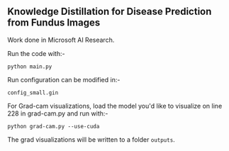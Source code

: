## Knowledge Distillation for Disease Prediction from Fundus Images

Work done in Microsoft AI Research. 

Run the code with:- 

```
python main.py

```

Run configuration can be modified in:- 

```
config_small.gin

```
For Grad-cam visualizations, load the model you'd like to visualize on line 228 in grad-cam.py and run with:- 

```
python grad-cam.py --use-cuda

```

The grad visualizations will be written to a folder ```outputs```.





